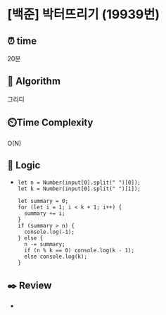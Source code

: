 # [백준] 박터뜨리기 (19939번)

## ⏰ **time**

20분

## :pushpin: **Algorithm**

그리디

## ⏲️**Time Complexity**

O(N)

## :round_pushpin: **Logic**

- ```
  let n = Number(input[0].split(" ")[0]);
  let k = Number(input[0].split(" ")[1]);
  
  let summary = 0;
  for (let i = 1; i < k + 1; i++) {
    summary += i;
  }
  if (summary > n) {
    console.log(-1);
  } else {
    n -= summary;
    if (n % k == 0) console.log(k - 1);
    else console.log(k);
  }
  ```

## :black_nib: **Review**

- 
